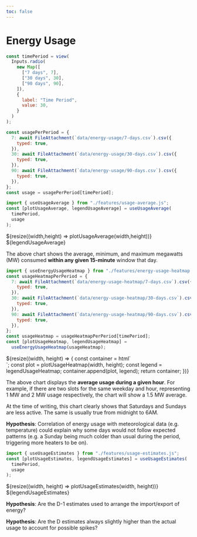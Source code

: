 ```yaml
---
toc: false
---
```


# Energy Usage

<div class="grid grid-cols-1 time-picker">

```js
const timePeriod = view(
  Inputs.radio(
    new Map([
      ["7 days", 7],
      ["30 days", 30],
      ["90 days", 90],
    ]),
    {
      label: "Time Period",
      value: 30,
    }
  )
);
```

</div>

```js
const usagePerPeriod = {
  7: await FileAttachment(`data/energy-usage/7-days.csv`).csv({
    typed: true,
  }),
  30: await FileAttachment(`data/energy-usage/30-days.csv`).csv({
    typed: true,
  }),
  90: await FileAttachment(`data/energy-usage/90-days.csv`).csv({
    typed: true,
  }),
};
const usage = usagePerPeriod[timePeriod];
```

```js
import { useUsageAverage } from "./features/usage-average.js";
const [plotUsageAverage, legendUsageAverage] = useUsageAverage(
  timePeriod,
  usage
);
```

<div class="grid grid-cols-1" style="grid-auto-rows: 504px;">
  <div class="card" style="display: flex; flex-direction: column;">
    <div style="flex:1;">
      ${resize((width,height) => plotUsageAverage(width,height))}
    </div>
    <div>
      ${legendUsageAverage}
    </div>
  </div>
</div>
<div class="note">

The above chart shows the average, minimum, and maximum megawatts (MW) consumed **within any given 15-minute** window that day.

</div>

```js
import { useEnergyUsageHeatmap } from "./features/energy-usage-heatmap.js";
const usageHeatmapPerPeriod = {
  7: await FileAttachment(`data/energy-usage-heatmap/7-days.csv`).csv({
    typed: true,
  }),
  30: await FileAttachment(`data/energy-usage-heatmap/30-days.csv`).csv({
    typed: true,
  }),
  90: await FileAttachment(`data/energy-usage-heatmap/90-days.csv`).csv({
    typed: true,
  }),
};
const usageHeatmap = usageHeatmapPerPeriod[timePeriod];
const [plotUsageHeatmap, legendUsageHeatmap] =
  useEnergyUsageHeatmap(usageHeatmap);
```

<div class="grid grid-cols-1" style="grid-auto-rows: 504px;">
  <div class="card">
    ${resize((width, height) => {
      const container = html`<div style="display: flex; align-items: center; flex-direction: column"></div>`;
      const plot = plotUsageHeatmap(width, height);
      const legend = legendUsageHeatmap;
      container.append(plot, legend);
      return container;
    })}
  </div>
</div>
<div class="note">

The above chart displays the **average usage during a given hour**. For example, if there are two slots for the same weekday and hour, representing 1 MW and 2 MW usage respectively, the chart will show a 1.5 MW average.

At the time of writing, this chart clearly shows that Saturdays and Sundays are less active. The same is usually true from midnight to 6AM.

**Hypothesis**: Correlation of energy usage with meteorological data (e.g. temperature) could explain why some days would not follow expected patterns (e.g. a Sunday being much colder than usual during the period, triggering more heaters to be on).

</div>

```js
import { useUsageEstimates } from "./features/usage-estimates.js";
const [plotUsageEstimates, legendUsageEstimates] = useUsageEstimates(
  timePeriod,
  usage
);
```

<div class="grid grid-cols-1" style="grid-auto-rows: 504px;">
  <div class="card" style="display: flex; flex-direction: column;">
    <div style="flex:1;">
      ${resize((width, height) => plotUsageEstimates(width, height))}
    </div>
    <div>
      ${legendUsageEstimates}
    </div>
  </div>
</div>
<div class="note">

**Hypothesis**: Are the D-1 estimates used to arrange the import/export of energy?

**Hypothesis**: Are the D estimates always slightly higher than the actual usage to account for possible spikes?

</div>
